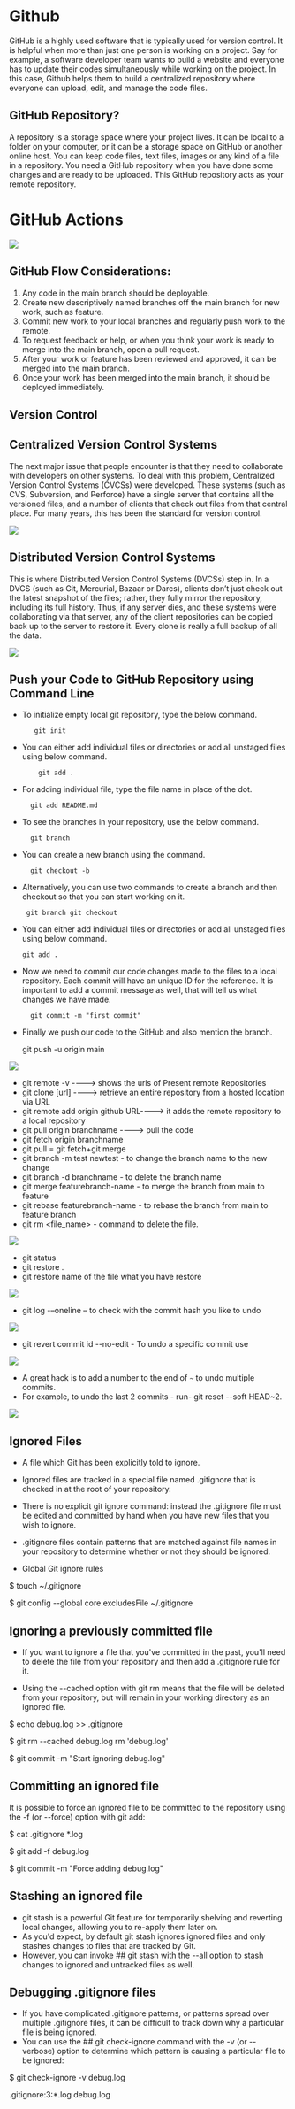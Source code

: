 # Github

GitHub is a highly used software that is typically used for version control. It is helpful when more than just one person is working on a project. Say for example, a software developer team wants to build a website and everyone has to update their codes simultaneously while working on the project. In this case, Github helps them to build a centralized repository where everyone can upload, edit, and manage the code files.

## GitHub Repository?

A repository is a storage space where your project lives. It can be local to a folder on your computer, or it can be a storage space on GitHub  or another online host. You can keep code files, text files, images or any kind of a file in a repository. You need a GitHub repository when you have done some changes and are ready to be uploaded. This GitHub repository acts as your remote repository.

# GitHub Actions

![](./image/githubactions.PNG)

## GitHub Flow Considerations:

1.	Any code in the main branch should be deployable.
2.	Create new descriptively named branches off the main branch for new work, such as feature.
3.	Commit new work to your local branches and regularly push work to the remote.
4.	To request feedback or help, or when you think your work is ready to merge into the main branch, open a pull request.
5.	After your work or feature has been reviewed and approved, it can be merged into the main branch.
6.	Once your work has been merged into the main branch, it should be deployed immediately.

## Version Control

## Centralized Version Control Systems
The next major issue that people encounter is that they need to collaborate with developers on other systems. To deal with this problem, Centralized Version Control Systems (CVCSs) were developed. These systems (such as CVS, Subversion, and Perforce) have a single server that contains all the versioned files, and a number of clients that check out files from that central place. For many years, this has been the standard for version control.

![](./image/CVS.PNG)

## Distributed Version Control Systems
This is where Distributed Version Control Systems (DVCSs) step in. In a DVCS (such as Git, Mercurial, Bazaar or Darcs), clients don’t just check out the latest snapshot of the files; rather, they fully mirror the repository, including its full history. Thus, if any server dies, and these systems were collaborating via that server, any of the client repositories can be copied back up to the server to restore it. Every clone is really a full backup of all the data.

![](./image/DVC.PNG)
## Push your Code to GitHub Repository using Command Line

- To initialize empty local git repository, type the below command.

         git init

- You can either add individual files or directories or add all unstaged files using below command.

          git add .

- For adding individual file, type the file name in place of the dot.

        git add README.md

- To see the branches in your repository, use the below command.

        git branch

- You can create a new branch using the command.

        git checkout -b

- Alternatively, you can use two commands to create a branch and then checkout so that you can start working on it.

       git branch git checkout

- You can either add individual files or directories or add all unstaged files using below command.

      git add .

- Now we need to commit our code changes made to the files to a local repository. Each commit will have an unique ID for the reference. It is important to add a commit message as well, that will tell us what changes we have made.

        git commit -m "first commit"

- Finally we push our code to the GitHub and also mention the branch.

   git push -u origin main

 ![](./image/11.png)


- git remote -v   ----> shows the urls of Present remote Repositories
- git clone [url] ----> retrieve an entire repository from a hosted location via URL
- git remote add origin github URL----> it adds the remote repository to a local repository
- git pull origin branchname ----> pull the code 
- git fetch origin branchname
- git pull = git fetch+git merge
- git branch -m test newtest - to change the branch name to the new change
- git branch -d branchname   - to delete the branch name
- git merge featurebranch-name - to merge the branch from main to feature
- git rebase featurebranch-name - to rebase the branch from main to feature branch
- git rm <file_name>            - command to delete the file.


 ![](./image/12.png)

- git status
- git restore  .
- git restore name of the file what you have restore


![](./image/21.png)
- git log -–oneline – to check with the commit hash you like to undo

![](./image/25.png)
- git revert commit id  --no-edit - To undo a specific commit use

![](./image/23.png)

- A great hack is to add a number to the end of `~` to undo multiple commits. 
- For example, to undo the last 2 commits - run-  git reset --soft HEAD~2.

![](./image/24.png)

## Ignored Files
- A file which Git has been explicitly told to ignore.
- Ignored files are tracked in a special file named .gitignore that is checked in at the root of your repository. 
- There is no explicit git ignore command: instead the .gitignore file must be edited and committed by hand when you have new files that you wish to ignore. 
- .gitignore files contain patterns that are matched against file names in your repository to determine whether or not they should be ignored.

- Global Git ignore rules


$ touch ~/.gitignore


$ git config --global core.excludesFile ~/.gitignore

## Ignoring a previously committed file

- If you want to ignore a file that you've committed in the past, you'll need to delete the file from your repository and then add a .gitignore rule for it.

-  Using the --cached option with git rm means that the file will be deleted from your repository, but will remain in your working directory as an ignored file.

$ echo debug.log >> .gitignore
  
$ git rm --cached debug.log
rm 'debug.log'
  
$ git commit -m "Start ignoring debug.log"

## Committing an ignored file

It is possible to force an ignored file to be committed to the repository using the -f (or --force) option with git add:

$ cat .gitignore
*.log
  
$ git add -f debug.log
  
$ git commit -m "Force adding debug.log"

## Stashing an ignored file

- git stash is a powerful Git feature for temporarily shelving and reverting local changes, allowing you to re-apply them later on. 
- As you'd expect, by default git stash ignores ignored files and only stashes changes to files that are tracked by Git.
-  However, you can invoke ## git stash with the --all option to stash changes to ignored and untracked files as well.

## Debugging .gitignore files
- If you have complicated .gitignore patterns, or patterns spread over multiple .gitignore files, it can be difficult to track down why a particular file is being ignored.
-  You can use the ## git check-ignore command with the -v (or --verbose) option to determine which pattern is causing a particular file to be ignored:

$ git check-ignore -v debug.log

.gitignore:3:*.log  debug.log
